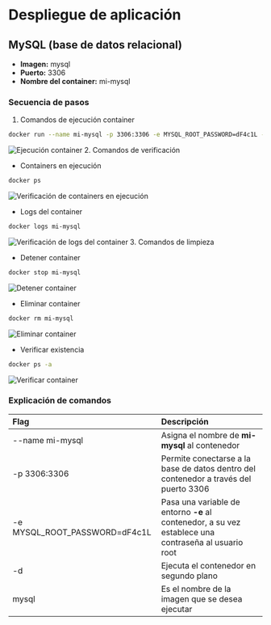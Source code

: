 # Despliegue de aplicación

## MySQL (base de datos relacional)

- **Imagen:** mysql
- **Puerto:** 3306
- **Nombre del container:** mi-mysql

### Secuencia de pasos
1. Comandos de ejecución container
```bash
docker run --name mi-mysql -p 3306:3306 -e MYSQL_ROOT_PASSWORD=dF4c1L -d mysql
```
![Ejecución container](/curso-docker-kubernetes-tareas/clase1/screenshots/image1.png)
2. Comandos de verificación
- Containers en ejecución
```bash
docker ps
```
![Verificación de containers en ejecución](/curso-docker-kubernetes-tareas/clase1/screenshots/image2.png)
- Logs del container
```bash
docker logs mi-mysql
```
![Verificación de logs del container](/curso-docker-kubernetes-tareas/clase1/screenshots/image3.png)
3. Comandos de limpieza
- Detener container
```bash
docker stop mi-mysql
```
![Detener container](/curso-docker-kubernetes-tareas/clase1/screenshots/image4.png)
- Eliminar container
```bash
docker rm mi-mysql
```
![Eliminar container](/curso-docker-kubernetes-tareas/clase1/screenshots/image5.png)
- Verificar existencia
```bash
docker ps -a
```
![Verificar container](/curso-docker-kubernetes-tareas/clase1/screenshots/image6.png)
### Explicación de comandos
| Flag | Descripción |
| :--- | :--- |
| --name mi-mysql | Asigna el nombre de **mi-mysql** al contenedor |
| -p 3306:3306 | Permite conectarse a la base de datos dentro del contenedor a través del puerto 3306 |
| -e MYSQL_ROOT_PASSWORD=dF4c1L | Pasa una variable de entorno **-e** al contenedor, a su vez establece una contraseña al usuario root |
| -d | Ejecuta el contenedor en segundo plano |
| mysql | Es el nombre de la imagen que se desea ejecutar |